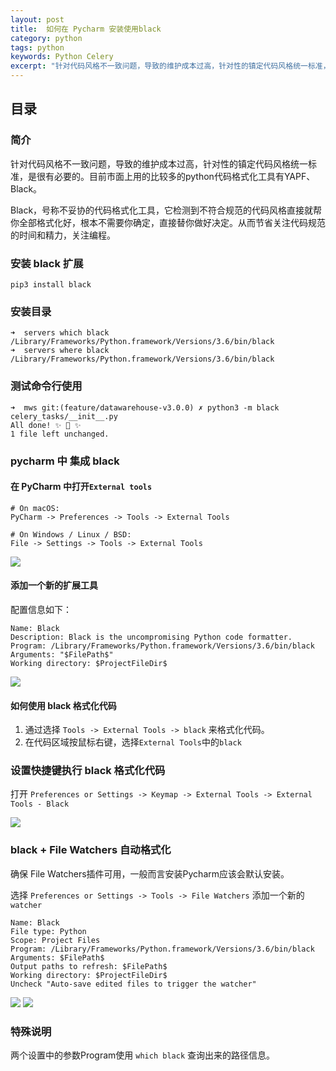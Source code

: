 ```yaml
---
layout: post
title:  如何在 Pycharm 安装使用black
category: python
tags: python 
keywords: Python Celery
excerpt: "针对代码风格不一致问题，导致的维护成本过高，针对性的镇定代码风格统一标准，是很有必要的。目前市面上用的比较多的python代码格式化工具有YAPF、Black。"
---
```


## 目录
### 简介
针对代码风格不一致问题，导致的维护成本过高，针对性的镇定代码风格统一标准，是很有必要的。目前市面上用的比较多的python代码格式化工具有YAPF、Black。

Black，号称不妥协的代码格式化工具，它检测到不符合规范的代码风格直接就帮你全部格式化好，根本不需要你确定，直接替你做好决定。从而节省关注代码规范的时间和精力，关注编程。

### 安装 black 扩展
```
pip3 install black
```

### 安装目录
```
➜  servers which black
/Library/Frameworks/Python.framework/Versions/3.6/bin/black
➜  servers where black
/Library/Frameworks/Python.framework/Versions/3.6/bin/black
```

### 测试命令行使用
```
➜  mws git:(feature/datawarehouse-v3.0.0) ✗ python3 -m black celery_tasks/__init__.py
All done! ✨ 🍰 ✨
1 file left unchanged.
```

### pycharm 中 集成 black

#### 在 PyCharm 中打开`External tools`
```
# On macOS:
PyCharm -> Preferences -> Tools -> External Tools

# On Windows / Linux / BSD:
File -> Settings -> Tools -> External Tools
```

![](https://static.studytime.xin/image/articles/20200402001716.png)

#### 添加一个新的扩展工具

配置信息如下：
```
Name: Black
Description: Black is the uncompromising Python code formatter.
Program: /Library/Frameworks/Python.framework/Versions/3.6/bin/black
Arguments: "$FilePath$"
Working directory: $ProjectFileDir$
```

![](https://static.studytime.xin/image/articles/20200402001904.png)

#### 如何使用 black 格式化代码
1. 通过选择 `Tools -> External Tools -> black` 来格式化代码。
2. 在代码区域按鼠标右键，选择`External Tools`中的`black`

### 设置快捷键执行 black 格式化代码
打开 `Preferences or Settings -> Keymap -> External Tools -> External Tools - Black`

![](https://static.studytime.xin/image/articles/20200402003403.png)

### black + File Watchers 自动格式化
确保 File Watchers插件可用，一般而言安装Pycharm应该会默认安装。

选择 `Preferences or Settings -> Tools -> File Watchers` 添加一个新的`watcher`

```
Name: Black
File type: Python
Scope: Project Files
Program: /Library/Frameworks/Python.framework/Versions/3.6/bin/black
Arguments: $FilePath$
Output paths to refresh: $FilePath$
Working directory: $ProjectFileDir$
Uncheck "Auto-save edited files to trigger the watcher"
```

![](https://static.studytime.xin/image/articles/20200402003921.png)
![](https://static.studytime.xin/image/articles/20200402004011.png)

### 特殊说明
两个设置中的参数Program使用 `which black` 查询出来的路径信息。